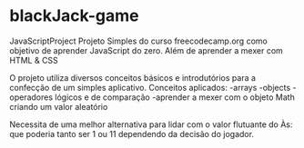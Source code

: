 # blackJack-game
JavaScriptProject
Projeto Simples do curso freecodecamp.org como objetivo de aprender JavaScript do zero. Além de aprender a mexer com HTML & CSS

O projeto utiliza diversos conceitos básicos e introdutórios para a confecção de um simples aplicativo.
Conceitos aplicados:
-arrays
-objects
-operadores lógicos e de comparação
-aprender a mexer com o objeto Math criando um valor aleatório

Necessita de uma melhor alternativa para lidar com o valor flutuante do Às: que poderia tanto ser 1 ou 11 dependendo da decisão do jogador.

